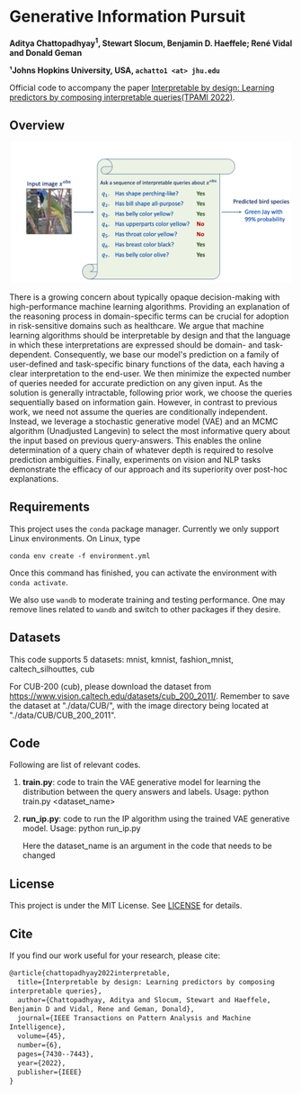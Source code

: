 # Generative Information Pursuit

**Aditya Chattopadhyay<sup>1</sup>, Stewart Slocum, Benjamin D. Haeffele; René Vidal and Donald Geman** <br>

**¹Johns Hopkins University, USA, `achatto1 <at> jhu.edu`**

Official code to accompany the paper [Interpretable by design: Learning predictors by composing interpretable queries(TPAMI 2022)](https://ieeexplore.ieee.org/abstract/document/9964439).

## Overview
<p align="center">
<img src="./assets/IP-illustration.png" alt="teaser.png" width="500"/>
</p>

There is a growing concern about typically opaque decision-making with high-performance machine learning algorithms. Providing an explanation of the reasoning process in domain-specific terms can be crucial for adoption in risk-sensitive domains such as healthcare. We argue that machine learning algorithms should be interpretable by design and that the language in which these interpretations are expressed should be domain- and task-dependent. Consequently, we base our model's prediction on a family of user-defined and task-specific binary functions of the data, each having a clear interpretation to the end-user. We then minimize the expected number of queries needed for accurate prediction on any given input. As the solution is generally intractable, following prior work, we choose the queries sequentially based on information gain. However, in contrast to previous work, we need not assume the queries are conditionally independent. Instead, we leverage a stochastic generative model (VAE) and an MCMC algorithm (Unadjusted Langevin) to select the most informative query about the input based on previous query-answers. This enables the online determination of a query chain of whatever depth is required to resolve prediction ambiguities. Finally, experiments on vision and NLP tasks demonstrate the efficacy of our approach and its superiority over post-hoc explanations.


## Requirements
This project uses the `conda` package manager. Currently we only support Linux environments.
On Linux, type
```
conda env create -f environment.yml
```
Once this command has finished, you can activate the environment with `conda activate`.
 
We also use `wandb` to moderate training and testing performance. One may remove lines related to `wandb` and switch to other packages if they desire. 

## Datasets
This code supports 5 datasets: mnist, kmnist, fashion_mnist, caltech_silhouttes, cub

For CUB-200 (cub), please download the dataset from https://www.vision.caltech.edu/datasets/cub_200_2011/. Remember to save the dataset at "./data/CUB/", with the image directory being located at "./data/CUB/CUB_200_2011".

## Code
Following are list of relevant codes.

1. **train.py**: code to train the VAE generative model for learning the distribution between the query answers and labels. Usage:
   python train.py <dataset_name> 
2. **run_ip.py**: code to run the IP algorithm using the trained VAE generative model. Usage:
   python run_ip.py

   Here the dataset_name is an argument in the code that needs to be changed 

## License
This project is under the MIT License. See [LICENSE](./LISENSE.md) for details.


## Cite
If you find our work useful for your research, please cite:

```
@article{chattopadhyay2022interpretable,
  title={Interpretable by design: Learning predictors by composing interpretable queries},
  author={Chattopadhyay, Aditya and Slocum, Stewart and Haeffele, Benjamin D and Vidal, Rene and Geman, Donald},
  journal={IEEE Transactions on Pattern Analysis and Machine Intelligence},
  volume={45},
  number={6},
  pages={7430--7443},
  year={2022},
  publisher={IEEE}
}
